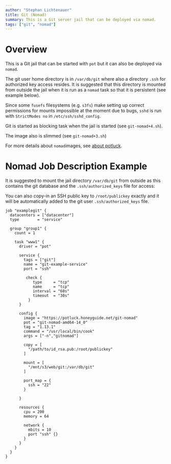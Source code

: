 ```yaml
---
author: "Stephan Lichtenauer"
title: Git (Nomad)
summary: This is a Git server jail that can be deployed via nomad.
tags: ["git", "nomad"]
---
```


# Overview

This is a Git jail that can be started with ```pot``` but it can also be deployed via ```nomad```.

The git user home directory is in ```/var/db/git``` where also a directory ```.ssh``` for authorized key access resides.
It is suggested that this directory is mounted from outside the jail when it is run as a ```nomad``` task so that it is persistent (see example below).

Since some ```fusefs``` filesystems (e.g. ```s3fs```) make setting up correct permissions for mounts impossible at the moment due to bugs, ```sshd``` is run with ```StrictModes no``` in ```/etc/ssh/sshd_config```.

Git is started as blocking task when the jail is started (see ```git-nomad+4.sh```).

The image also is slimmed (see ```git-nomad+3.sh```)

For more details about ```nomad```images, see [about potluck](https://potluck.honeyguide.net/micro/about-potluck/).

# Nomad Job Description Example

It is suggested to mount the jail directory ```/var/db/git``` from outside as this contains the git database and the ```.ssh/authorized_keys``` file for access:

You can also copy-in an SSH public key to ```/root/publickey``` exactly and it will be automatically added to the git user ```.ssh/authorized_keys``` file.

```
job "examplegit" {
  datacenters = ["datacenter"]
  type        = "service"

  group "group1" {
    count = 1

    task "www1" {
      driver = "pot"

      service {
        tags = ["git"]
        name = "git-example-service"
        port = "ssh"

         check {
            type     = "tcp"
            name     = "tcp"
            interval = "60s"
            timeout  = "30s"
          }
      }

      config {
        image = "https://potluck.honeyguide.net/git-nomad"
        pot = "git-nomad-amd64-14_0"
        tag = "1.13.1"
        command = "/usr/local/bin/cook"
        args = ["-n","gitnomad"]

        copy = [
          "/path/to/id_rsa.pub:/root/publickey"
        ]

        mount = [
          "/mnt/s3/web/git:/var/db/git"
        ]

        port_map = {
          ssh = "22"
        }

      }

      resources {
        cpu = 200
        memory = 64

        network {
          mbits = 10
          port "ssh" {}
        }
      }
    }
  }
}
```
